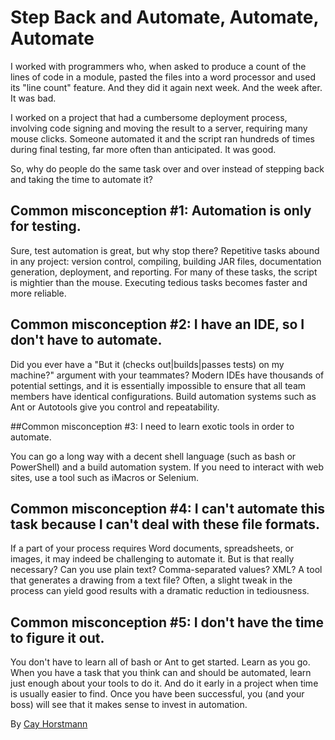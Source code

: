 # Step Back and Automate, Automate, Automate

I worked with programmers who, when asked to produce a count of the lines of code in a module, pasted the files into a word processor and used its "line count" feature. And they did it again next week. And the week after. It was bad.

I worked on a project that had a cumbersome deployment process, involving code signing and moving the result to a server, requiring many mouse clicks. Someone automated it and the script ran hundreds of times during final testing, far more often than anticipated. It was good.

So, why do people do the same task over and over instead of stepping back and taking the time to automate it?

## Common misconception #1: Automation is only for testing.

Sure, test automation is great, but why stop there? Repetitive tasks abound in any project: version control, compiling, building JAR files, documentation generation, deployment, and reporting. For many of these tasks, the script is mightier than the mouse. Executing tedious tasks becomes faster and more reliable.

## Common misconception #2: I have an IDE, so I don't have to automate.

Did you ever have a "But it (checks out|builds|passes tests) on my machine?" argument with your teammates? Modern IDEs have thousands of potential settings, and it is essentially impossible to ensure that all team members have identical configurations. Build automation systems such as Ant or Autotools give you control and repeatability.

##Common misconception #3: I need to learn exotic tools in order to automate.

You can go a long way with a decent shell language (such as bash or PowerShell) and a build automation system. If you need to interact with web sites, use a tool such as iMacros or Selenium.

## Common misconception #4: I can't automate this task because I can't deal with these file formats.

If a part of your process requires Word documents, spreadsheets, or images, it may indeed be challenging to automate it. But is that really necessary? Can you use plain text? Comma-separated values? XML? A tool that generates a drawing from a text file? Often, a slight tweak in the process can yield good results with a dramatic reduction in tediousness.

## Common misconception #5: I don't have the time to figure it out.

You don't have to learn all of bash or Ant to get started. Learn as you go. When you have a task that you think can and should be automated, learn just enough about your tools to do it. And do it early in a project when time is usually easier to find. Once you have been successful, you (and your boss) will see that it makes sense to invest in automation.

By [Cay Horstmann](http://programmer.97things.oreilly.com/wiki/index.php/Cay_Horstmann)